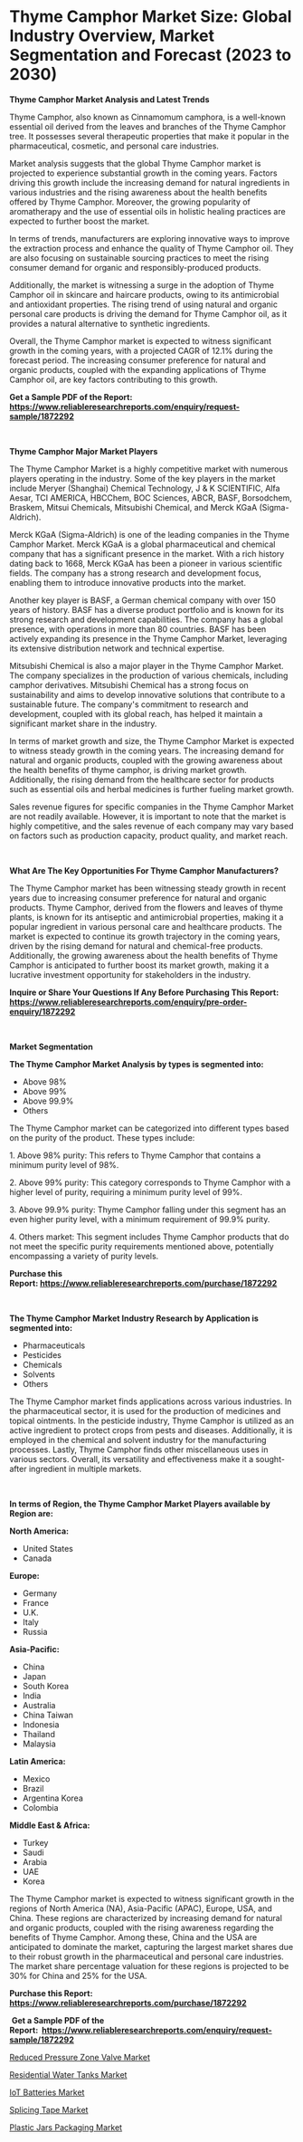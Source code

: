 <p><h1>Thyme Camphor Market Size: Global Industry Overview, Market Segmentation and Forecast (2023 to 2030)</h1></p><p><strong>Thyme Camphor Market Analysis and Latest Trends</strong></p>
<p><p>Thyme Camphor, also known as Cinnamomum camphora, is a well-known essential oil derived from the leaves and branches of the Thyme Camphor tree. It possesses several therapeutic properties that make it popular in the pharmaceutical, cosmetic, and personal care industries.</p><p>Market analysis suggests that the global Thyme Camphor market is projected to experience substantial growth in the coming years. Factors driving this growth include the increasing demand for natural ingredients in various industries and the rising awareness about the health benefits offered by Thyme Camphor. Moreover, the growing popularity of aromatherapy and the use of essential oils in holistic healing practices are expected to further boost the market.</p><p>In terms of trends, manufacturers are exploring innovative ways to improve the extraction process and enhance the quality of Thyme Camphor oil. They are also focusing on sustainable sourcing practices to meet the rising consumer demand for organic and responsibly-produced products.</p><p>Additionally, the market is witnessing a surge in the adoption of Thyme Camphor oil in skincare and haircare products, owing to its antimicrobial and antioxidant properties. The rising trend of using natural and organic personal care products is driving the demand for Thyme Camphor oil, as it provides a natural alternative to synthetic ingredients.</p><p>Overall, the Thyme Camphor market is expected to witness significant growth in the coming years, with a projected CAGR of 12.1% during the forecast period. The increasing consumer preference for natural and organic products, coupled with the expanding applications of Thyme Camphor oil, are key factors contributing to this growth.</p></p>
<p><strong>Get a Sample PDF of the Report:&nbsp; <a href="https://www.reliableresearchreports.com/enquiry/request-sample/1872292">https://www.reliableresearchreports.com/enquiry/request-sample/1872292</a></strong></p>
<p>&nbsp;</p>
<p><strong>Thyme Camphor Major Market Players</strong></p>
<p><p>The Thyme Camphor Market is a highly competitive market with numerous players operating in the industry. Some of the key players in the market include Meryer (Shanghai) Chemical Technology, J & K SCIENTIFIC, Alfa Aesar, TCI AMERICA, HBCChem, BOC Sciences, ABCR, BASF, Borsodchem, Braskem, Mitsui Chemicals, Mitsubishi Chemical, and Merck KGaA (Sigma-Aldrich).</p><p>Merck KGaA (Sigma-Aldrich) is one of the leading companies in the Thyme Camphor Market. Merck KGaA is a global pharmaceutical and chemical company that has a significant presence in the market. With a rich history dating back to 1668, Merck KGaA has been a pioneer in various scientific fields. The company has a strong research and development focus, enabling them to introduce innovative products into the market.</p><p>Another key player is BASF, a German chemical company with over 150 years of history. BASF has a diverse product portfolio and is known for its strong research and development capabilities. The company has a global presence, with operations in more than 80 countries. BASF has been actively expanding its presence in the Thyme Camphor Market, leveraging its extensive distribution network and technical expertise.</p><p>Mitsubishi Chemical is also a major player in the Thyme Camphor Market. The company specializes in the production of various chemicals, including camphor derivatives. Mitsubishi Chemical has a strong focus on sustainability and aims to develop innovative solutions that contribute to a sustainable future. The company's commitment to research and development, coupled with its global reach, has helped it maintain a significant market share in the industry.</p><p>In terms of market growth and size, the Thyme Camphor Market is expected to witness steady growth in the coming years. The increasing demand for natural and organic products, coupled with the growing awareness about the health benefits of thyme camphor, is driving market growth. Additionally, the rising demand from the healthcare sector for products such as essential oils and herbal medicines is further fueling market growth.</p><p>Sales revenue figures for specific companies in the Thyme Camphor Market are not readily available. However, it is important to note that the market is highly competitive, and the sales revenue of each company may vary based on factors such as production capacity, product quality, and market reach.</p></p>
<p>&nbsp;</p>
<p><strong>What Are The Key Opportunities For Thyme Camphor Manufacturers?</strong></p>
<p><p>The Thyme Camphor market has been witnessing steady growth in recent years due to increasing consumer preference for natural and organic products. Thyme Camphor, derived from the flowers and leaves of thyme plants, is known for its antiseptic and antimicrobial properties, making it a popular ingredient in various personal care and healthcare products. The market is expected to continue its growth trajectory in the coming years, driven by the rising demand for natural and chemical-free products. Additionally, the growing awareness about the health benefits of Thyme Camphor is anticipated to further boost its market growth, making it a lucrative investment opportunity for stakeholders in the industry.</p></p>
<p><strong>Inquire or Share Your Questions If Any Before Purchasing This Report: <a href="https://www.reliableresearchreports.com/enquiry/pre-order-enquiry/1872292">https://www.reliableresearchreports.com/enquiry/pre-order-enquiry/1872292</a></strong></p>
<p>&nbsp;</p>
<p><strong>Market Segmentation</strong></p>
<p><strong>The Thyme Camphor Market Analysis by types is segmented into:</strong></p>
<p><ul><li>Above 98%</li><li>Above 99%</li><li>Above 99.9%</li><li>Others</li></ul></p>
<p><p>The Thyme Camphor market can be categorized into different types based on the purity of the product. These types include: </p><p>1. Above 98% purity: This refers to Thyme Camphor that contains a minimum purity level of 98%.</p><p>2. Above 99% purity: This category corresponds to Thyme Camphor with a higher level of purity, requiring a minimum purity level of 99%.</p><p>3. Above 99.9% purity: Thyme Camphor falling under this segment has an even higher purity level, with a minimum requirement of 99.9% purity.</p><p>4. Others market: This segment includes Thyme Camphor products that do not meet the specific purity requirements mentioned above, potentially encompassing a variety of purity levels.</p></p>
<p><strong>Purchase this Report:&nbsp;<a href="https://www.reliableresearchreports.com/purchase/1872292">https://www.reliableresearchreports.com/purchase/1872292</a></strong></p>
<p>&nbsp;</p>
<p><strong>The Thyme Camphor Market Industry Research by Application is segmented into:</strong></p>
<p><ul><li>Pharmaceuticals</li><li>Pesticides</li><li>Chemicals</li><li>Solvents</li><li>Others</li></ul></p>
<p><p>The Thyme Camphor market finds applications across various industries. In the pharmaceutical sector, it is used for the production of medicines and topical ointments. In the pesticide industry, Thyme Camphor is utilized as an active ingredient to protect crops from pests and diseases. Additionally, it is employed in the chemical and solvent industry for the manufacturing processes. Lastly, Thyme Camphor finds other miscellaneous uses in various sectors. Overall, its versatility and effectiveness make it a sought-after ingredient in multiple markets.</p></p>
<p>&nbsp;</p>
<p><strong>In terms of Region, the Thyme Camphor Market Players available by Region are:</strong></p>
<p>
    <p> <strong> North America: </strong>
        <ul>
            <li>United States</li>
            <li>Canada</li>
        </ul>
        </p> 
    <p> <strong> Europe: </strong>
        <ul>
            <li>Germany</li>
            <li>France</li>
            <li>U.K.</li>
            <li>Italy</li>
            <li>Russia</li>
        </ul>
        </p> 
    <p> <strong> Asia-Pacific: </strong>
        <ul>
            <li>China</li>
            <li>Japan</li>
            <li>South Korea</li>
            <li>India</li>
            <li>Australia</li>
            <li>China Taiwan</li>
            <li>Indonesia</li>
            <li>Thailand</li>
            <li>Malaysia</li>
        </ul>
        </p> 
    <p> <strong> Latin America: </strong>
        <ul>
            <li>Mexico</li>
            <li>Brazil</li>
            <li>Argentina Korea</li>
            <li>Colombia</li>
        </ul>
        </p> 
    <p> <strong> Middle East & Africa: </strong>
        <ul>
            <li>Turkey</li>
            <li>Saudi</li>
            <li>Arabia</li>
            <li>UAE</li>
            <li>Korea</li>
        </ul>
    </p>
    </p>
<p><p>The Thyme Camphor market is expected to witness significant growth in the regions of North America (NA), Asia-Pacific (APAC), Europe, USA, and China. These regions are characterized by increasing demand for natural and organic products, coupled with the rising awareness regarding the benefits of Thyme Camphor. Among these, China and the USA are anticipated to dominate the market, capturing the largest market shares due to their robust growth in the pharmaceutical and personal care industries. The market share percentage valuation for these regions is projected to be 30% for China and 25% for the USA.</p></p>
<p><strong>Purchase this Report: <a href="https://www.reliableresearchreports.com/purchase/1872292">https://www.reliableresearchreports.com/purchase/1872292</a></strong></p>
<p>&nbsp;<strong>Get a Sample PDF of the Report:&nbsp;&nbsp;<a href="https://www.reliableresearchreports.com/enquiry/request-sample/1872292">https://www.reliableresearchreports.com/enquiry/request-sample/1872292</a></strong></p>
<p><strong></strong></p>
<p><p><a href="https://medium.com/@dianafisher1927/reduced-pressure-zone-valve-market-size-and-market-trends-complete-industry-overview-2023-to-2030-f5ea37774f43">Reduced Pressure Zone Valve Market</a></p><p><a href="https://medium.com/@avarobertson1969/residential-water-tanks-market-insights-into-market-cagr-market-trends-and-growth-strategies-0f00d0ed04d4">Residential Water Tanks Market</a></p><p><a href="https://medium.com/@favor.case.flash/iot-batteries-market-insight-market-trends-growth-forecasted-from-2023-to-2030-1a8cb23ba6cc">IoT Batteries Market</a></p><p><a href="https://github.com/mahnoor2003/Market-Research-Report-List-1/blob/main/splicing-tape-market.md">Splicing Tape Market</a></p><p><a href="https://github.com/abdelrhmankishk22/Market-Research-Report-List-1/blob/main/plastic-jars-packaging-market.md">Plastic Jars Packaging Market</a></p></p>